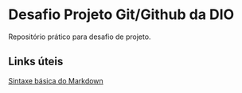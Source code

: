 # Desafio Projeto Git/Github da DIO
Repositório prático para desafio de projeto.

## Links úteis
[Sintaxe básica do Markdown](https://www.markdownguide.org/basic-syntax/)
